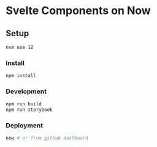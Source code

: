 # Svelte Components on Now

## Setup

```sh
nvm use 12
```

### Install
```sh
npm install
```

### Development
```sh
npm run build
npm run storybook
```

### Deployment
```sh
now # or from github dashboard
```